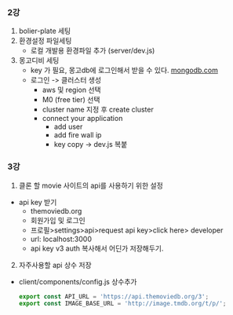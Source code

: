 ### 2강 
1. bolier-plate 세팅
2. 환경설정 파일세팅
    - 로컬 개발용 환경파일 추가 (server/dev.js)
3. 몽고디비 세팅
    - key 가 필요, 몽고db에 로그인해서 받을 수 있다. [mongodb.com](mongodb.com)
    - 로그인 -> 클러스터 생성
        - aws 및 region 선택
        - M0 (free tier) 선택
        - cluster name 지정 후 create cluster
        - connect your application
            - add user
            - add fire wall ip
            - key copy -> dev.js 복붙

### 3강
1. 클론 할 movie 사이트의 api를 사용하기 위한 설정
- api key 받기
    - themoviedb.org
    - 회원가입 및 로그인
    - 프로필>settings>api>request api key>click here> developer
    - url: localhost:3000
    -  api key v3 auth 복사해서 어딘가 저장해두기.

2. 자주사용할 api 상수 저장
- client/components/config.js 상수추가
    ```js  
    export const API_URL = 'https://api.themoviedb.org/3';
    export const IMAGE_BASE_URL = 'http://image.tmdb.org/t/p/';
    ```


